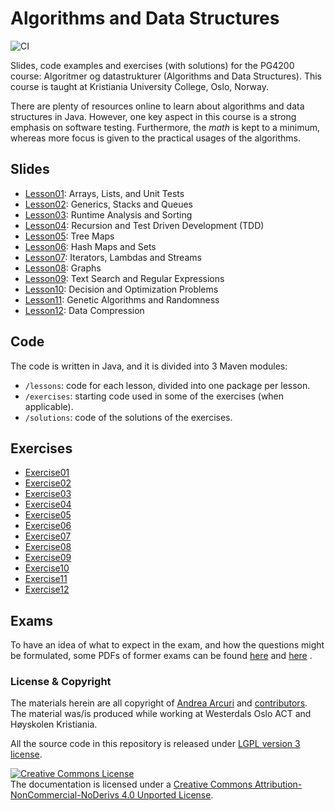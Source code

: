 
# Algorithms and Data Structures

![CI](https://github.com/arcuri82/algorithms/workflows/CI/badge.svg)

Slides, code examples and exercises (with solutions) for the PG4200 course: 
Algoritmer og datastrukturer (Algorithms and Data Structures).
This course is taught at Kristiania University College, Oslo, Norway.

There are plenty of resources online to learn about algorithms and data structures in Java.
However, one key aspect in this course is a strong emphasis on software testing.
Furthermore, the _math_ is kept to a minimum, whereas more focus is given to the practical 
usages of the algorithms.   

## Slides

* [Lesson01](docs/slides/01/01_intro.pdf): Arrays, Lists, and Unit Tests 
* [Lesson02](docs/slides/02/02_stack_queue.pdf): Generics, Stacks and Queues
* [Lesson03](docs/slides/03/03_analysis_sort.pdf): Runtime Analysis and Sorting
* [Lesson04](docs/slides/04/04_recursion_tdd.pdf): Recursion and Test Driven Development (TDD)
* [Lesson05](docs/slides/05/05_tree_maps.pdf): Tree Maps
* [Lesson06](docs/slides/06/06_hash_maps.pdf): Hash Maps and Sets
* [Lesson07](docs/slides/08/07_streams.pdf): Iterators, Lambdas and Streams
* [Lesson08](docs/slides/09/09_graphs.pdf): Graphs
* [Lesson09](docs/slides/10/10_regex.pdf): Text Search and Regular Expressions
* [Lesson10](docs/slides/old10/10_optimization.pdf): Decision and Optimization Problems
* [Lesson11](docs/slides/old11/11_genetic.pdf): Genetic Algorithms and Randomness
* [Lesson12](docs/slides/11/11_compression.pdf): Data Compression

## Code

The code is written in Java, and it is divided into 3 Maven modules:
* `/lessons`: code for each lesson, divided into one package per lesson.
* `/exercises`: starting code used in some of the exercises (when applicable). 
* `/solutions`: code of the solutions of the exercises. 

## Exercises
* [Exercise01](docs/exercises/ex01.md)
* [Exercise02](docs/exercises/ex02.md)
* [Exercise03](docs/exercises/ex03.md)
* [Exercise04](docs/exercises/ex04.md)
* [Exercise05](docs/exercises/ex05.md)
* [Exercise06](docs/exercises/ex06.md)
* [Exercise07](docs/exercises/ex07.md)
* [Exercise08](docs/exercises/ex08.md)
* [Exercise09](docs/exercises/ex09.md)
* [Exercise10](docs/exercises/ex10.md)
* [Exercise11](docs/exercises/ex11.md)
* [Exercise12](docs/exercises/ex12.md)

## Exams

To have an idea of what to expect in the exam, and how the questions might be
formulated, some PDFs of former exams can be found
[here](docs/exams/exam_example_0.pdf)
and
[here](docs/exams/exam_example_1.pdf)
.

### License & Copyright

The materials herein are all copyright of [Andrea Arcuri](http://www.arcuriandrea.org) 
and [contributors](https://github.com/arcuri82/pg4200/graphs/contributors).
The material was/is produced while working at Westerdals Oslo ACT
and Høyskolen Kristiania.

All the source code in this repository is released under 
[LGPL version 3 license](LICENSE).

<a rel="license" href="http://creativecommons.org/licenses/by-nc-nd/4.0/">
<img alt="Creative Commons License" style="border-width:0" 
src="https://i.creativecommons.org/l/by-nc-nd/4.0/88x31.png" /></a>
<br />
The documentation is licensed under a <a rel="license" href="http://creativecommons.org/licenses/by-nc-nd/4.0/">Creative Commons Attribution-NonCommercial-NoDerivs 4.0 Unported License</a>.

